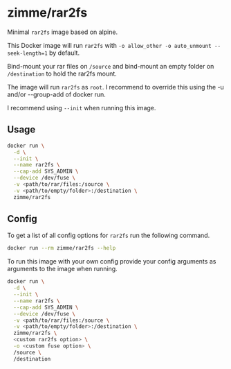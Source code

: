 # zimme/rar2fs

Minimal `rar2fs` image based on alpine.

This Docker image will run `rar2fs` with `-o allow_other -o auto_unmount
--seek-length=1` by default.

Bind-mount your rar files on `/source` and bind-mount an empty folder on
`/destination` to hold the rar2fs mount.

The image will run `rar2fs` as `root`. I recommend to override this
using the -u and/or --group-add of docker run.

I recommend using `--init` when running this image.

## Usage

```sh
docker run \
  -d \
  --init \
  --name rar2fs \
  --cap-add SYS_ADMIN \
  --device /dev/fuse \
  -v <path/to/rar/files:/source \
  -v <path/to/empty/folder>:/destination \
  zimme/rar2fs
```

## Config

To get a list of all config options for `rar2fs` run the following
command.

```sh
docker run --rm zimme/rar2fs --help
```

To run this image with your own config provide your config arguments as
arguments to the image when running.

```sh
docker run \
  -d \
  --init \
  --name rar2fs \
  --cap-add SYS_ADMIN \
  --device /dev/fuse \
  -v <path/to/rar/files:/source \
  -v <path/to/empty/folder>:/destination \
  zimme/rar2fs \
  <custom rar2fs option> \
  -o <custom fuse option> \
  /source \
  /destination
```
